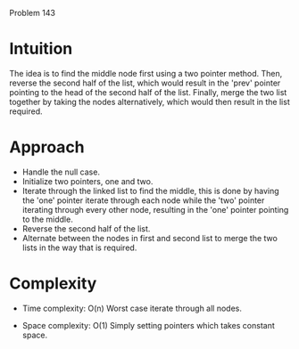 Problem 143

# Intuition
The idea is to find the middle node first using a two pointer method. Then, reverse the second half of the list, which would result in the 'prev' pointer pointing to the head of the second half of the list. Finally, merge the two list together by taking the nodes alternatively, which would then result in the list required.

# Approach
- Handle the null case.
- Initialize two pointers, one and two.
- Iterate through the linked list to find the middle, this is done by having the 'one' pointer iterate through each node while the 'two' pointer iterating through every other node, resulting in the 'one' pointer pointing to the middle.
- Reverse the second half of the list.
- Alternate between the nodes in first and second list to merge the two lists in the way that is required.

# Complexity
- Time complexity: O(n)
Worst case iterate through all nodes.

- Space complexity: O(1)
Simply setting pointers which takes constant space.

